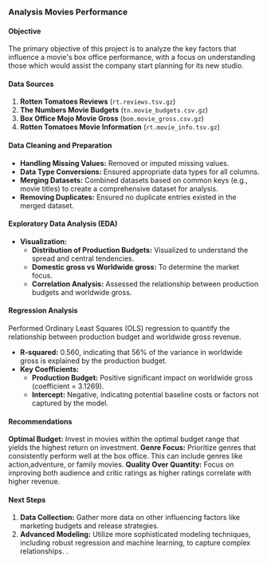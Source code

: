 ###  Analysis Movies Performance

#### Objective
The primary objective of this project is to analyze the key factors that influence a movie's box office performance, with a focus on understanding those which would assist the company start planning for its new studio.

#### Data Sources
1. **Rotten Tomatoes Reviews** (`rt.reviews.tsv.gz`)
2. **The Numbers Movie Budgets** (`tn.movie_budgets.csv.gz`)
3. **Box Office Mojo Movie Gross** (`bom.movie_gross.csv.gz`)
4. **Rotten Tomatoes Movie Information** (`rt.movie_info.tsv.gz`)

#### Data Cleaning and Preparation
- **Handling Missing Values:** Removed or imputed missing values.
- **Data Type Conversions:** Ensured appropriate data types for all columns.
- **Merging Datasets:** Combined datasets based on common keys (e.g., movie titles) to create a comprehensive dataset for analysis.
- **Removing Duplicates:** Ensured no duplicate entries existed in the merged dataset.

#### Exploratory Data Analysis (EDA)
- **Visualization:**
  - **Distribution of Production Budgets:** Visualized to understand the spread and central tendencies.
  - **Domestic gross vs Worldwide gross:** To determine the market focus.
  - **Correlation Analysis:** Assessed the relationship between production budgets and worldwide gross.

#### Regression Analysis
Performed Ordinary Least Squares (OLS) regression to quantify the relationship between production budget and worldwide gross revenue.
- **R-squared:** 0.560, indicating that 56% of the variance in worldwide gross is explained by the production budget.
- **Key Coefficients:**
  - **Production Budget:** Positive significant impact on worldwide gross (coefficient = 3.1269).
  - **Intercept:** Negative, indicating potential baseline costs or factors not captured by the model.

#### Recommendations
**Optimal Budget:** Invest in movies within the optimal budget range that yields the highest return on investment.
**Genre Focus:** Prioritize genres that consistently perform well at the box office. This can include genres like action,adventure, or family movies.
**Quality Over Quantity:** Focus on improving both audience and critic ratings as higher ratings correlate with higher revenue.

#### Next Steps
1. **Data Collection:** Gather more data on other influencing factors like marketing budgets and release strategies.
2. **Advanced Modeling:** Utilize more sophisticated modeling techniques, including robust regression and machine learning, to capture complex relationships.
.
